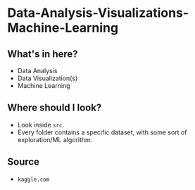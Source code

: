 # Data-Analysis-Visualizations-Machine-Learning
## What's in here?
* Data Analysis
* Data Visualization(s)
* Machine Learning

## Where should I look?
* Look inside `src`.
* Every folder contains a specific dataset, with some sort of exploration/ML algorithm.

## Source
* `kaggle.com`
